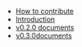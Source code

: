 * [How to contribute](https://github.com/thulab/tsfile/wiki/How-to-contribute)
* [Introduction](https://github.com/thulab/tsfile/wiki/Introduction)
* [v0.2.0 documents](https://github.com/thulab/tsfile/wiki/v0.2.0)
* [v0.3.0documents](https://github.com/thulab/tsfile/wiki/v0.3.0)

